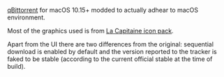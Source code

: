 [qBittorrent](https://github.com/qbittorrent/qBittorrent) for macOS 10.15+ modded to actually adhear to macOS environment.

Most of the graphics used is from [La Capitaine icon pack](https://github.com/keeferrourke/la-capitaine-icon-theme).

Apart from the UI there are two differences from the original: sequential download is enabled by default and the version reported to the tracker is faked to be stable (according to the current official stable at the time of build).
